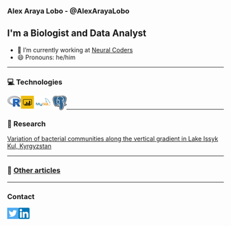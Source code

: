 ### Alex Araya Lobo - @AlexArayaLobo

## I'm a Biologist and Data Analyst


- 🔭 I’m currently working at [Neural Coders][website]
- 😄 Pronouns: he/him

---

### 💻 Technologies
[<img align="left" alt="R" width="32px" src="https://github.com/AlexArayaLobo/Technologies/blob/main/Technologies/Rlogo.png?raw=true"/>][R]
[<img align="left" alt="PowerBI" width="30px" src="https://github.com/AlexArayaLobo/Technologies/blob/main/Technologies/PBI.png?raw=true"/>][PowerBI]
[<img align="left" alt="MySQL" width="44px" src="https://github.com/AlexArayaLobo/Technologies/blob/main/Technologies/MySQL-Logo.wine.png?raw=true"/>][MySQL]
[<img align="left" alt="PostgreSQL" width="32px" src="https://github.com/AlexArayaLobo/Technologies/blob/main/Technologies/1200px-Postgresql_elephant.svg.png?raw=true"/>][PostgreSQL]

<br/>

---

### 📝 Research

[Variation of bacterial communities along the vertical gradient in Lake Issyk Kul, Kyrgyzstan](https://www.biorxiv.org/content/10.1101/864355v1)

---
### 📌 [Other articles][articles]

---

### Contact
[<img align="left" alt="Twitter" width="26px" src="https://github.com/AlexArayaLobo/Technologies/blob/main/Technologies/Twitter.png?raw=true"/>][twitter]
[<img align="left" alt="Linkedin" width="26px" src="https://github.com/AlexArayaLobo/Technologies/blob/main/Technologies/linkedin.png?raw=true"/>][linkedin]


<!-- LINKS -->
[website]: https://neuralcoders.com/
[articles]: https://neuralcoders.com/public/Articles/articles.html
[twitter]: https://twitter.com/alexaraya_27
[linkedin]: https://www.linkedin.com/in/alex-araya-lobo-184b6b196/
[R]: https://www.r-project.org/
[mySQL]: https://www.mysql.com/
[PostgreSQL]: https://www.postgresql.org/
[PowerBI]: https://powerbi.microsoft.com/es-es/



